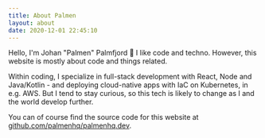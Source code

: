 ```yaml
---
title: About Palmen
layout: about
date: 2020-12-01 22:45:10
---
```


Hello, I'm Johan "Palmen" Palmfjord 👋 I like code and techno. However, this website is mostly about code and things related.

Within coding, I specialize in full-stack development with React, Node and Java/Kotlin - and deploying cloud-native apps with IaC on Kubernetes, in e.g. AWS. But I tend to stay curious, so this tech is likely to change as I and the world develop further.

You can of course find the source code for this website at [github.com/palmenhq/palmenhq.dev](https://github.com/palmenhq/palmenhq.dev).
